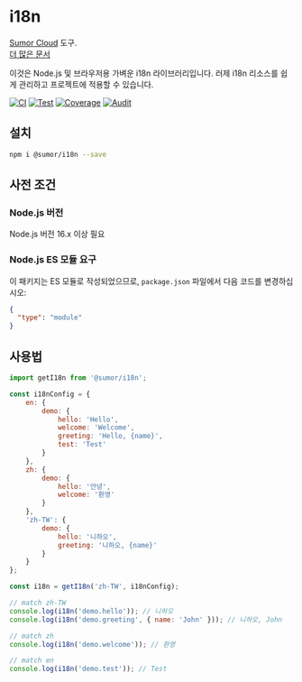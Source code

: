# i18n

[Sumor Cloud](https://sumor.cloud) 도구.  
[더 많은 문서](https://sumor.cloud)

이것은 Node.js 및 브라우저용 가벼운 i18n 라이브러리입니다.
러제 i18n 리소스를 쉽게 관리하고
프로젝트에 적용할 수 있습니다.

[![CI](https://github.com/sumor-cloud/i18n/actions/workflows/ci.yml/badge.svg)](https://github.com/sumor-cloud/i18n/actions/workflows/ci.yml)
[![Test](https://github.com/sumor-cloud/i18n/actions/workflows/ut.yml/badge.svg)](https://github.com/sumor-cloud/i18n/actions/workflows/ut.yml)
[![Coverage](https://github.com/sumor-cloud/i18n/actions/workflows/coverage.yml/badge.svg)](https://github.com/sumor-cloud/i18n/actions/workflows/coverage.yml)
[![Audit](https://github.com/sumor-cloud/i18n/actions/workflows/audit.yml/badge.svg)](https://github.com/sumor-cloud/i18n/actions/workflows/audit.yml)

## 설치

```bash
npm i @sumor/i18n --save
```

## 사전 조건

### Node.js 버전

Node.js 버전 16.x 이상 필요

### Node.js ES 모듈 요구

이 패키지는 ES 모듈로 작성되었으므로,
`package.json` 파일에서 다음 코드를 변경하십시오:

```json
{
  "type": "module"
}
```

## 사용법

```javascript
import getI18n from '@sumor/i18n';

const i18nConfig = {
    en: {
        demo: {
            hello: 'Hello',
            welcome: 'Welcome',
            greeting: 'Hello, {name}',
            test: 'Test'
        }
    },
    zh: {
        demo: {
            hello: '안녕',
            welcome: '환영'
        }
    },
    'zh-TW': {
        demo: {
            hello: '니하오',
            greeting: '니하오, {name}'
        }
    }
};

const i18n = getI18n('zh-TW', i18nConfig);

// match zh-TW
console.log(i18n('demo.hello')); // 니하오
console.log(i18n('demo.greeting', { name: 'John' })); // 니하오, John

// match zh
console.log(i18n('demo.welcome')); // 환영

// match en
console.log(i18n('demo.test')); // Test
```